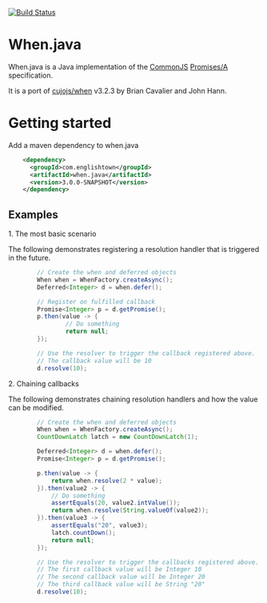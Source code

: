 [![Build Status](https://travis-ci.org/englishtown/when.java.png?branch=develop)](https://travis-ci.org/englishtown/when.java)

When.java
=========

When.java is a Java implementation of the [CommonJS](http://wiki.commonjs.org/wiki/Promises) [Promises/A](http://wiki.commonjs.org/wiki/Promises/A) specification.

It is a port of [cujojs/when](https://github.com/cujojs/when) v3.2.3 by Brian Cavalier and John Hann.


Getting started
================

Add a maven dependency to when.java
```xml
    <dependency>
      <groupId>com.englishtown</groupId>
      <artifactId>when.java</artifactId>
      <version>3.0.0-SNAPSHOT</version>
    </dependency>
```

Examples
---------

1\. The most basic scenario

The following demonstrates registering a resolution handler that is triggered in the future.

```java
        // Create the when and deferred objects
        When when = WhenFactory.createAsync();
        Deferred<Integer> d = when.defer();

        // Register on fulfilled callback
        Promise<Integer> p = d.getPromise();
        p.then(value -> {
                // Do something
                return null;
        });

        // Use the resolver to trigger the callback registered above.
        // The callback value will be 10
        d.resolve(10);

```

2\. Chaining callbacks

The following demonstrates chaining resolution handlers and how the value can be modified.

```java
        // Create the when and deferred objects
        When when = WhenFactory.createAsync();
        CountDownLatch latch = new CountDownLatch(1);

        Deferred<Integer> d = when.defer();
        Promise<Integer> p = d.getPromise();

        p.then(value -> {
            return when.resolve(2 * value);
        }).then(value2 -> {
            // Do something
            assertEquals(20, value2.intValue());
            return when.resolve(String.valueOf(value2));
        }).then(value3 -> {
            assertEquals("20", value3);
            latch.countDown();
            return null;
        });

        // Use the resolver to trigger the callbacks registered above.
        // The first callback value will be Integer 10
        // The second callback value will be Integer 20
        // The third callback value will be String "20"
        d.resolve(10);
        
        
```
